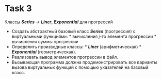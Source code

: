 # Task 3

Классы **_Series_** -> **_Liner_**, **_Exponential_** для прогрессий

* Создать абстрактный базовый класс **_Series_** (прогрессия) с виртуальными
  функциями: * вычисления *j*-го элемента прогрессии * вычисления суммы
  прогрессии
* Определить производные классы: \* **_Liner_** (арифметическая) \*
  **_Exponential_** (геометрическая).
* Реализовать вывод элементов прогрессии в файл.
* Вызывающая программа должна продемонстрировать все варианты вызова виртуальных
  функций с помощью указателей на базовый класс.
